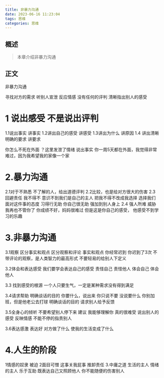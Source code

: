 ```yaml
---
title: 非暴力沟通
date: 2023-06-16 11:23:04
tags: 思维
categories: 思维
---
```


## 概述

> 本章介绍非暴力沟通

<!--more-->

## 正文

非暴力沟通

寻找对方的需求  听别人宣泄 反应情感    没有任何的评判 清晰指出别人的感受

# 1 说出感受 不是说出评判

1.1说出事实 讲事实 
1.2讲出自己的感受 讲感受
1.3讲出为什么 讲原因
1.4 讲出清晰明确的要求  讲要求

你怎么不死在外面 ？这里发泄了情绪
说出事实 你一周5天都在外面，我觉得非常难过，因为我希望我的家像一个家 

# 2.暴力沟通

2.1对于不熟悉 不了解的人，给出道德评判
2.2比较，也是给对方很大的伤害
2.3回避责任  我不得不 意识不到我们是自己的主人 把我不得不改成我选择
选择我们面对这件事的态度
习得行无助 你自己很无助 强加到别人身上
2.4 强人所难 威胁 我再也不管你了
你成绩不好，妈妈很难过  但是这是你自己的感受， 他感受不到学习的乐趣

# 3.非暴力沟通

3.1观察 区分事实和观点 
区分观察和评论 事实和观点
你经常迟到  你迟到了3次
不带评论的观察，是人类智力的最高形式
不要轻易的给别人下定义

3.2体会和表达感受
我们要学会表达自己的感受 
责怪自己 责怪他人 体会自己 体会他人

3.3 找到感受的根源
一个人只要生气，一定是某种需求没有得到满足 

3.4请求帮助 明确谈话的目的
你要什么，说出来 你只说不要 没说要什么
你别加班，但是他老公去打球
明确谈话的目的 请求别人给予反馈 


3.5全身心的倾听
不要希望别人停下来 建议 
我能够理解你 真的很难受 说出别人的感受 
反映情感 不能不停的指责别人

3.6表达感激
表达好 对方做了什么 使我的生活变成了什么 

# 4.人生的阶段

1情感的奴隶 被迫
2面目可憎 这事关我屁事 推卸责任
3.中庸之道 生活的主人 情绪的主人
乐于互助 既表达自己又照顾他人
你不能随便的伤害别人 